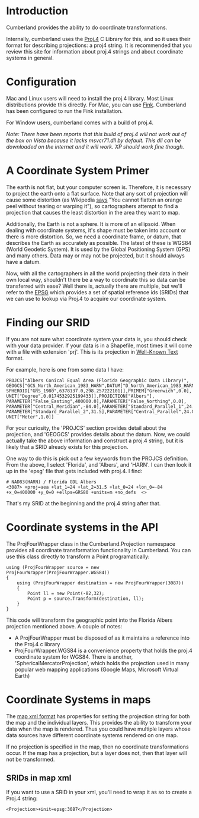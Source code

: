 

# Introduction #

Cumberland provides the ability to do coordinate transformations.

Internally, cumberland uses the [Proj.4](http://trac.osgeo.org/proj/) C Library for this, and so it uses their format for describing projections: a proj4 string.  It is recommended that you review this site for information about proj.4 strings and about coordinate systems in general.

# Configuration #

Mac and Linux users will need to install the proj.4 library.  Most Linux distributions provide this directly.  For Mac, you can use [Fink](http://www.finkproject.org/).  Cumberland has been configured to run the Fink installation.

For Window users, cumberland comes with a build of proj.4.

_Note: There have been reports that this build of proj.4 will not work out of the box on Vista because it lacks msvcr71.dll by default.  This dll can be downloaded on the internet and it will work.  XP should work fine though._

# A Coordinate System Primer #

The earth is not flat, but your computer screen is.  Therefore, it is necessary to project the earth onto a flat surface.  Note that any sort of projection will cause some distortion (as Wikipedia [says](http://en.wikipedia.org/wiki/Map_projection) "You cannot flatten an orange peel without tearing or warping it"), so cartographers attempt to find
a projection that causes the least distortion in the area they want to map.

Additionally, the Earth is not a sphere.  It is more of an ellipsoid.  When dealing with coordinate systems, it's shape must be taken into account or there is more distortion.  So, we need a coordinate frame, or datum, that describes the Earth as accurately as possible.  The latest of these is WGS84 (World Geodetic System).  It is used by the Global Positioning System (GPS) and many others.  Data may or may not be projected, but it should always have a datum.

Now, with all the cartographers in all the world projecting their data in their own local way, shouldn't there be a way to coordinate this so data can be transferred with ease?  Well there is, actually there are multiple, but we'll refer to the [EPSG](http://www.epsg.org/) which provides a set of spatial reference ids (SRIDs) that we can use to lookup via Proj.4 to acquire our coordinate system.

# Finding our SRID #

If you are not sure what coordinate system your data is, you should check with your data provider.  If your data is in a Shapefile, most times it will come with a file with extension 'prj'.  This is its projection in [Well-Known Text](http://en.wikipedia.org/wiki/Well-known_text) format.

For example, here is one from some data I have:

```
PROJCS["Albers Conical Equal Area (Florida Geographic Data Library)",
GEOGCS["GCS_North_American_1983_HARN",DATUM["D_North_American_1983_HARN",
SPHEROID["GRS_1980",6378137.0,298.257222101]],PRIMEM["Greenwich",0.0],
UNIT["Degree",0.0174532925199433]],PROJECTION["Albers"],
PARAMETER["False_Easting",400000.0],PARAMETER["False_Northing",0.0],
PARAMETER["Central_Meridian",-84.0],PARAMETER["Standard_Parallel_1",24.0],
PARAMETER["Standard_Parallel_2",31.5],PARAMETER["Central_Parallel",24.0],
UNIT["Meter",1.0]]
```

For your curiosity, the 'PROJCS' section provides detail about the projection, and 'GEOGCS' provides details about the datum.  Now, we could actually take the above information and construct a proj.4 string, but it is likely that a SRID already exists for this projection.

One way to do this is pick out a few keywords from the PROJCS definition.  From the above, I select 'Florida', and 'Albers', and 'HARN'.  I can then look it up in the 'epsg' file that gets included with proj.4.  I find:

```
# NAD83(HARN) / Florida GDL Albers
<3087> +proj=aea +lat_1=24 +lat_2=31.5 +lat_0=24 +lon_0=-84 +x_0=400000 +y_0=0 +ellps=GRS80 +units=m +no_defs  <>
```

That's my SRID at the beginning and the proj.4 string after that.

# Coordinate systems in the API #

The ProjFourWrapper class in the Cumberland.Projection namespace provides all coordinate transformation functionality in Cumberland.  You can use this class directly to transform a Point programatically:

```
using (ProjFourWrapper source = new ProjFourWrapper(ProjFourWrapper.WGS84))
{
    using (ProjFourWrapper destination = new ProjFourWrapper(3087))
    {
        Point ll = new Point(-82,32);
        Point p = source.Transform(destination, ll);
    }
}
```

This code will transform the geographic point into the Florida Albers projection mentioned above.  A couple of notes:

  * A ProjFourWrapper must be disposed of as it maintains a reference into the Proj.4 c library
  * ProjFourWrapper.WGS84 is a convenience property that holds the proj.4 coordinate system for WGS84.  There is another, 'SphericalMercatorProjection', which holds the projection used in many popular web mapping applications (Google Maps, Microsoft Virtual Earth)

# Coordinate Systems in maps #

The [map xml format](http://code.google.com/p/cumberland/wiki/mapXmlFormat) has properties for setting the projection string for both the map and the individual layers.  This provides the ability to transform your data when the map is rendered.  Thus you could have multiple layers whose data sources have different coordinate systems rendered on one map.

If no projection is specified in the map, then no coordinate transformations occur.  If the map has a projection, but a layer does not, then that layer will not be transformed.

## SRIDs in map xml ##

If you want to use a SRID in your xml, you'll need to wrap it as so to create a Proj.4  string:

```
<Projection>+init=epsg:3087</Projection>
```
